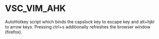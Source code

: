 # VSC_VIM_AHK
AutoHotkey script which binds the capslock key to escape key and alt+hjkl to arrow keys. Pressing ctrl+s additionally refreshes the browser window (firefox).
